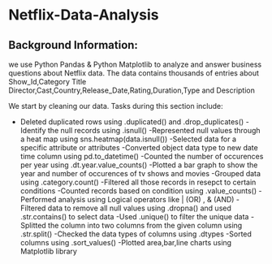 # Netflix-Data-Analysis

## Background Information:

we use Python Pandas & Python Matplotlib to analyze and answer business questions about Netflix data. The data contains thousands of entries about Show_Id,Category	Title	Director,Cast,Country,Release_Date,Rating,Duration,Type and Description

We start by cleaning our data. Tasks during this section include:

* Deleted duplicated rows using .duplicated() and .drop_duplicates()
-Identify the null records using .isnull()
-Represented null values through a heat map using sns.heatmap(data.isnull())
-Selected data for a specific attribute or attributes
-Converted object data type to new date time column using pd.to_datetime()
-Counted the number of occurences per year using .dt.year.value_counts()
-Plotted a bar graph to show the year and number of occurences of tv shows and movies
-Grouped data using .category.count()
-Filtered all those records in resepct to certain conditions
-Counted records based on condition using .value_counts()
-Performed analysis using Logical operators like | (OR) , & (AND)
-Filtered data to remove all null values using .dropna() and used .str.contains() to select data
-Used .unique() to filter the unique data
-Splitted the column into two columns from the given column using .str.split()
-Checked the data types of columns using .dtypes
-Sorted columns using .sort_values()
-Plotted area,bar,line charts using Matplotlib library 
